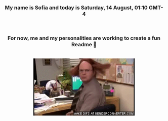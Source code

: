 


<div align="center">
<h3 >My name is Sofia and today is Saturday, 14 August, 01:10 GMT-4</h3><br>
<h3 >For now, me and my personalities are working to create a fun Readme 👋
</h3><br>
<img src='img/dwight.gif' alt='working...'/>
</div>
